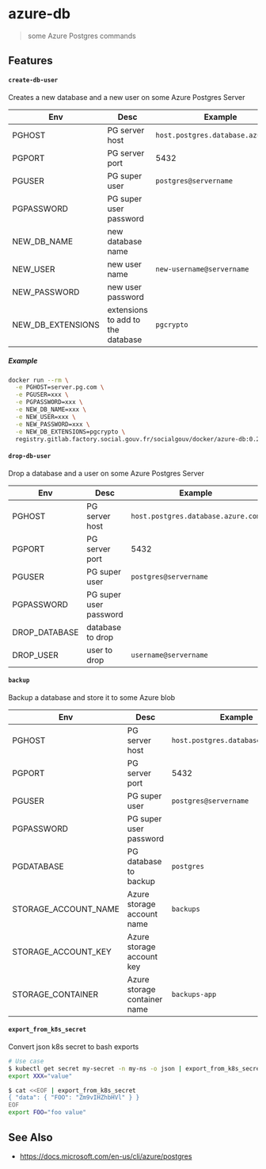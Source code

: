 # azure-db

> some Azure Postgres commands

## Features

#### `create-db-user`

Creates a new database and a new user on some Azure Postgres Server

| Env               | Desc                              | Example                            |
| ----------------- | --------------------------------- | ---------------------------------- |
| PGHOST            | PG server host                    | `host.postgres.database.azure.com` |
| PGPORT            | PG server port                    | 5432                               |
| PGUSER            | PG super user                     | `postgres@servername`              |
| PGPASSWORD        | PG super user password            |                                    |
| NEW_DB_NAME       | new database name                 |                                    |
| NEW_USER          | new user name                     | `new-username@servername`          |
| NEW_PASSWORD      | new user password                 |                                    |
| NEW_DB_EXTENSIONS | extensions to add to the database | `pgcrypto`                         |

##### Example

```sh
docker run --rm \
  -e PGHOST=server.pg.com \
  -e PGUSER=xxx \
  -e PGPASSWORD=xxx \
  -e NEW_DB_NAME=xxx \
  -e NEW_USER=xxx \
  -e NEW_PASSWORD=xxx \
  -e NEW_DB_EXTENSIONS=pgcrypto \
  registry.gitlab.factory.social.gouv.fr/socialgouv/docker/azure-db:0.24.0 create-db-user
```

#### `drop-db-user`

Drop a database and a user on some Azure Postgres Server

| Env           | Desc                   | Example                            |
| ------------- | ---------------------- | ---------------------------------- |
| PGHOST        | PG server host         | `host.postgres.database.azure.com` |
| PGPORT        | PG server port         | 5432                               |
| PGUSER        | PG super user          | `postgres@servername`              |
| PGPASSWORD    | PG super user password |                                    |
| DROP_DATABASE | database to drop       |
| DROP_USER     | user to drop           | `username@servername`              |

#### `backup`

Backup a database and store it to some Azure blob

| Env                  | Desc                         | Example                            |
| -------------------- | ---------------------------- | ---------------------------------- |
| PGHOST               | PG server host               | `host.postgres.database.azure.com` |
| PGPORT               | PG server port               | 5432                               |
| PGUSER               | PG super user                | `postgres@servername`              |
| PGPASSWORD           | PG super user password       |                                    |
| PGDATABASE           | PG database to backup        | `postgres`                         |
| STORAGE_ACCOUNT_NAME | Azure storage account name   | `backups`                          |
| STORAGE_ACCOUNT_KEY  | Azure storage account key    |                                    |
| STORAGE_CONTAINER    | Azure storage container name | `backups-app`                      |

#### `export_from_k8s_secret`

Convert json k8s secret to bash exports

```bash
# Use case
$ kubectl get secret my-secret -n my-ns -o json | export_from_k8s_secret
export XXX="value"

$ cat <<EOF | export_from_k8s_secret                                     
{ "data": { "FOO": "Zm9vIHZhbHVl" } }
EOF
export FOO="foo value"
```  

## See Also

- https://docs.microsoft.com/en-us/cli/azure/postgres
